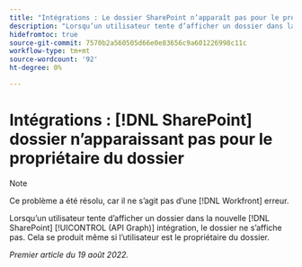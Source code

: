 ```yaml
---
title: "Intégrations : Le dossier SharePoint n’apparaît pas pour le propriétaire du dossier"
description: "Lorsqu’un utilisateur tente d’afficher un dossier dans la nouvelle intégration SharePoint (GraphAPI), le dossier ne s’affiche pas. Cela se produit même si l’utilisateur est le propriétaire du dossier."
hidefromtoc: true
source-git-commit: 7570b2a560505d66e0e83656c9a601226998c11c
workflow-type: tm+mt
source-wordcount: '92'
ht-degree: 0%

---
```



# Intégrations : [!DNL SharePoint] dossier n’apparaissant pas pour le propriétaire du dossier

>[!NOTE]
>
>Ce problème a été résolu, car il ne s’agit pas d’une [!DNL Workfront] erreur.

Lorsqu’un utilisateur tente d’afficher un dossier dans la nouvelle [!DNL SharePoint] [!UICONTROL (API Graph)] intégration, le dossier ne s’affiche pas. Cela se produit même si l’utilisateur est le propriétaire du dossier.

_Premier article du 19 août 2022._


